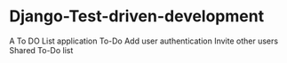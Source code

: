 # Django-Test-driven-development
A To DO List application
To-Do
Add user authentication
Invite other users
Shared To-Do list

